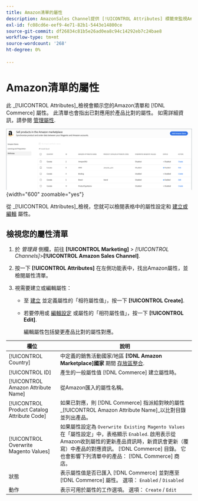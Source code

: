 ```yaml
---
title: Amazon清單的屬性
description: AmazonSales Channel提供 [!UICONTROL Attributes] 標籤來監視Amazon和Commerce屬性清單，以及它們如何對應以符合產品。
exl-id: fc08cd6e-eef9-4e71-82b1-5443e14800ce
source-git-commit: df26834c81b5e26ad0ea8c94c14292eb7c24bae8
workflow-type: tm+mt
source-wordcount: '268'
ht-degree: 0%

---
```


# Amazon清單的屬性

此 _[!UICONTROL Attributes]_檢視會顯示您的Amazon清單和 [!DNL Commerce] 屬性。 此清單也會指出已對應用於產品比對的屬性。 如需詳細資訊，請參閱 [管理屬性](./managing-attributes.md).

![屬性檢視](assets/amazon-attributes-view.png){width="600" zoomable="yes"}

從 _[!UICONTROL Attributes]_檢視，您就可以檢閱表格中的屬性設定和 [建立或編輯](./creating-attributes.md) 屬性。

## 檢視您的屬性清單

1. 於 _管理員_ 側欄，前往 **[!UICONTROL Marketing]** > _[!UICONTROL Channels]_>**[!UICONTROL Amazon Sales Channel]**.

1. 按一下 **[!UICONTROL Attributes]** 在左側功能表中，找出Amazon屬性，並檢閱屬性清單。

1. 視需要建立或編輯屬性：

   - 至 [建立](./creating-attributes.md#create-an-attribute) 並定義屬性的「相符屬性值」，按一下 **[!UICONTROL Create]**.

   - 若要停用或 [編輯設定](./creating-attributes.md#edit-an-attribute) 或屬性的「相符屬性值」，按一下 **[!UICONTROL Edit]**.

      編輯屬性包括變更產品比對的屬性對應。

| 欄位 | 說明 |
|--- |--- |
| [!UICONTROL Country] | 中定義的銷售活動國家/地區  **[!DNL Amazon Marketplace]國家** 期間 [存放區整合](./store-integration.md). |
| [!UICONTROL ID] | 產生的一般屬性值 [!DNL Commerce] 建立屬性時。 |
| [!UICONTROL Amazon Attribute Name] | 從Amazon匯入的屬性名稱。 |
| [!UICONTROL Product Catalog Attribute Code] | 如果已對應，則 [!DNL Commerce] 指派給對映的屬性 _[!UICONTROL Amazon Attribute Name]_以比對目錄並列出產品。 |
| [!UICONTROL Overwrite Magento Values] | 如果屬性設定為 `Overwrite Existing Magento Values` 在「屬性設定」中，表格顯示 `Enabled`. 啟用表示從Amazon收到屬性的更新產品資訊時，新資訊會更新（覆寫）中產品的對應資訊。 [!DNL Commerce] 目錄。 它也會影響下列清單中的產品： [!DNL Commerce] 商店。 |
| 狀態 | 表示屬性值是否已匯入 [!DNL Commerce] 並對應至 [!DNL Commerce] 屬性。 選項： `Enabled` / `Disabled` |
| 動作 | 表示可用於屬性的工作選項。 選項： `Create` / `Edit` |
